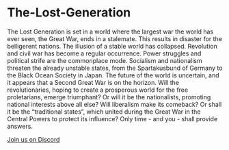 # The-Lost-Generation
The Lost Generation is set in a world where the largest war the world has ever seen, the Great War, ends in a stalemate. This results in disaster for the belligerent nations. The illusion of a stable world has collapsed. Revolution and civil war has become a regular occurrence. Power struggles and political strife are the commonplace mode. Socialism and nationalism threaten the already unstable states, from the Spartakusbund of Germany to the Black Ocean Society in Japan. The future of the world is uncertain, and it appears that a Second Great War is on the horizon. Will the revolutionaries, hoping to create a prosperous world for the free proletarians, emerge triumphant? Or will it be the nationalists, promoting national interests above all else? Will liberalism make its comeback? Or shall it be the “traditional states”, which united during the Great War in the Central Powers to protect its influence? Only time - and you - shall provide answers.

[Join us on Discord](https://discord.gg/AJY9ks9Rj5)
